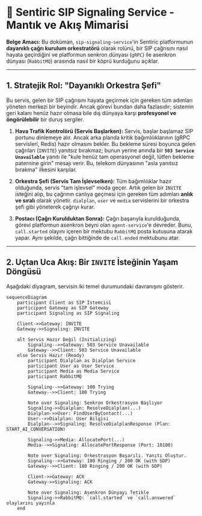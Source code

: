 # 🚦 Sentiric SIP Signaling Service - Mantık ve Akış Mimarisi

**Belge Amacı:** Bu doküman, `sip-signaling-service`'in Sentiric platformunun **dayanıklı çağrı kurulum orkestratörü** olarak rolünü, bir SIP çağrısını nasıl hayata geçirdiğini ve platformun senkron dünyası (`gRPC`) ile asenkron dünyası (`RabbitMQ`) arasında nasıl bir köprü kurduğunu açıklar.

---

## 1. Stratejik Rol: "Dayanıklı Orkestra Şefi"

Bu servis, gelen bir SIP çağrısını hayata geçirmek için gereken tüm adımları yöneten merkezi bir beyindir. Ancak görevi bundan daha fazlasıdır; sistemin geri kalanı henüz hazır olmasa bile dış dünyaya karşı **profesyonel ve öngörülebilir** bir duruş sergiler.

1.  **Hava Trafik Kontrolörü (Servis Başlarken):** Servis, başlar başlamaz SIP portunu dinlemeye alır. Ancak arka planda kritik bağımlılıklarının (gRPC servisleri, Redis) hazır olmasını bekler. Bu bekleme süresi boyunca gelen çağrıları (`INVITE`) yanıtsız bırakmaz; bunun yerine anında bir **`503 Service Unavailable`** yanıtı ile "kule henüz tam operasyonel değil, lütfen bekleme paternine girin" mesajı verir. Bu, telekom dünyasının "asla yanıtsız bırakma" ilkesini karşılar.

2.  **Orkestra Şefi (Servis Tam İşlevselken):** Tüm bağımlılıklar hazır olduğunda, servis "tam işlevsel" moda geçer. Artık gelen bir `INVITE` isteğini alıp, bu çağrının canlıya geçmesi için gereken tüm adımları **anlık ve sıralı** olarak yönetir. `dialplan`, `user` ve `media` servislerini bir orkestra şefi gibi yöneterek çağrıyı kurar.

3.  **Postacı (Çağrı Kurulduktan Sonra):** Çağrı başarıyla kurulduğunda, görevi platformun asenkron beyni olan `agent-service`'e devreder. Bunu, `call.started` olayını içeren bir mektubu `RabbitMQ` posta kutusuna atarak yapar. Aynı şekilde, çağrı bittiğinde de `call.ended` mektubunu atar.

---

## 2. Uçtan Uca Akış: Bir `INVITE` İsteğinin Yaşam Döngüsü

Aşağıdaki diyagram, servisin iki temel durumundaki davranışını gösterir.

```mermaid
sequenceDiagram
    participant Client as SIP İstemcisi
    participant Gateway as SIP Gateway
    participant Signaling as SIP Signaling
    
    Client->>Gateway: INVITE
    Gateway->>Signaling: INVITE

    alt Servis Hazır Değil (Initializing)
        Signaling-->>Gateway: 503 Service Unavailable
        Gateway-->>Client: 503 Service Unavailable
    else Servis Hazır (Ready)
        participant Dialplan as Dialplan Service
        participant User as User Service
        participant Media as Media Service
        participant RabbitMQ
        
        Signaling-->>Gateway: 100 Trying
        Gateway-->>Client: 100 Trying

        Note over Signaling: Senkron Orkestrasyon Başlıyor
        Signaling->>Dialplan: ResolveDialplan(...)
        Dialplan->>User: FindUserByContact(...)
        User-->>Dialplan: User Bilgisi
        Dialplan-->>Signaling: ResolveDialplanResponse (Plan: START_AI_CONVERSATION)

        Signaling->>Media: AllocatePort(...)
        Media-->>Signaling: AllocatePortResponse (Port: 10100)

        Note over Signaling: Orkestrasyon Başarılı. Yanıtı Oluştur.
        Signaling-->>Gateway: 180 Ringing / 200 OK (with SDP)
        Gateway-->>Client: 180 Ringing / 200 OK (with SDP)
        
        Client->>Gateway: ACK
        Gateway->>Signaling: ACK
        
        Note over Signaling: Asenkron Dünyayı Tetikle
        Signaling->>RabbitMQ: `call.started` ve `call.answered` olaylarını yayınla
    end
```